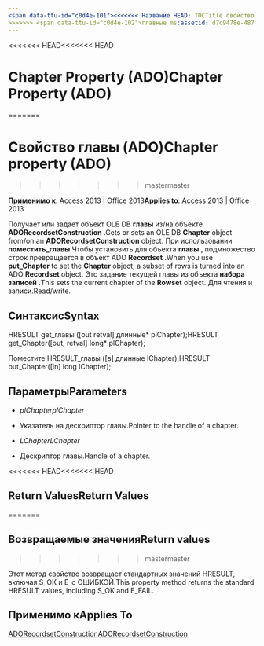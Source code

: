 ```yaml
---
<span data-ttu-id="c0d4e-101"><<<<<<< Название HEAD: TOCTitle свойство главы (ADO): свойство главы (ADO) === название: свойство главы (ADO) TOCTitle: свойство главы (ADO)</span><span class="sxs-lookup"><span data-stu-id="c0d4e-101"><<<<<<< HEAD title: Chapter Property (ADO) TOCTitle: Chapter Property (ADO) ======= title: Chapter property (ADO) TOCTitle: Chapter property (ADO)</span></span>
>>>>>>> <span data-ttu-id="c0d4e-102">главные ms:assetid: d7c9478e-487f-7023-1dd8-5313433dbc5e ms:mtpsurl: https://msdn.microsoft.com/library/JJ250085(v=office.15) ms:contentKeyID: 48548014 ms.date: 09/18/2015 mtps_version: v=office.15</span><span class="sxs-lookup"><span data-stu-id="c0d4e-102">master ms:assetid: d7c9478e-487f-7023-1dd8-5313433dbc5e ms:mtpsurl: https://msdn.microsoft.com/library/JJ250085(v=office.15) ms:contentKeyID: 48548014 ms.date: 09/18/2015 mtps_version: v=office.15</span></span>
---
```


<span data-ttu-id="c0d4e-103"><<<<<<< HEAD</span><span class="sxs-lookup"><span data-stu-id="c0d4e-103"><<<<<<< HEAD</span></span>
# <a name="chapter-property-ado"></a><span data-ttu-id="c0d4e-104">Chapter Property (ADO)</span><span class="sxs-lookup"><span data-stu-id="c0d4e-104">Chapter Property (ADO)</span></span>
=======
# <a name="chapter-property-ado"></a><span data-ttu-id="c0d4e-105">Свойство главы (ADO)</span><span class="sxs-lookup"><span data-stu-id="c0d4e-105">Chapter property (ADO)</span></span>
>>>>>>> <span data-ttu-id="c0d4e-106">master</span><span class="sxs-lookup"><span data-stu-id="c0d4e-106">master</span></span>


<span data-ttu-id="c0d4e-107">**Применимо к**: Access 2013 | Office 2013</span><span class="sxs-lookup"><span data-stu-id="c0d4e-107">**Applies to**: Access 2013 | Office 2013</span></span>
 

<span data-ttu-id="c0d4e-108">Получает или задает объект OLE DB **главы** из/на объекте **ADORecordsetConstruction** .</span><span class="sxs-lookup"><span data-stu-id="c0d4e-108">Gets or sets an OLE DB **Chapter** object from/on an **ADORecordsetConstruction** object.</span></span> <span data-ttu-id="c0d4e-109">При использовании **поместить\_главы** Чтобы установить для объекта **главы** , подмножество строк превращается в объект ADO **Recordset** .</span><span class="sxs-lookup"><span data-stu-id="c0d4e-109">When you use **put\_Chapter** to set the **Chapter** object, a subset of rows is turned into an ADO **Recordset** object.</span></span> <span data-ttu-id="c0d4e-110">Это задание текущей главы из объекта **набора записей** .</span><span class="sxs-lookup"><span data-stu-id="c0d4e-110">This sets the current chapter of the **Rowset** object.</span></span> <span data-ttu-id="c0d4e-111">Для чтения и записи.</span><span class="sxs-lookup"><span data-stu-id="c0d4e-111">Read/write.</span></span>

## <a name="syntax"></a><span data-ttu-id="c0d4e-112">Синтаксис</span><span class="sxs-lookup"><span data-stu-id="c0d4e-112">Syntax</span></span>

<span data-ttu-id="c0d4e-113">HRESULT get\_главы (\[out retval\] длинные\* plChapter);</span><span class="sxs-lookup"><span data-stu-id="c0d4e-113">HRESULT get\_Chapter(\[out, retval\] long\* plChapter);</span></span>

<span data-ttu-id="c0d4e-114">Поместите HRESULT\_главы (\[в\] длинные lChapter);</span><span class="sxs-lookup"><span data-stu-id="c0d4e-114">HRESULT put\_Chapter(\[in\] long lChapter);</span></span>

## <a name="parameters"></a><span data-ttu-id="c0d4e-115">Параметры</span><span class="sxs-lookup"><span data-stu-id="c0d4e-115">Parameters</span></span>

  - <span data-ttu-id="c0d4e-116">*plChapter*</span><span class="sxs-lookup"><span data-stu-id="c0d4e-116">*plChapter*</span></span>

  - <span data-ttu-id="c0d4e-117">Указатель на дескриптор главы.</span><span class="sxs-lookup"><span data-stu-id="c0d4e-117">Pointer to the handle of a chapter.</span></span>

  - <span data-ttu-id="c0d4e-118">*LChapter*</span><span class="sxs-lookup"><span data-stu-id="c0d4e-118">*LChapter*</span></span>

  - <span data-ttu-id="c0d4e-119">Дескриптор главы.</span><span class="sxs-lookup"><span data-stu-id="c0d4e-119">Handle of a chapter.</span></span>

<span data-ttu-id="c0d4e-120"><<<<<<< HEAD</span><span class="sxs-lookup"><span data-stu-id="c0d4e-120"><<<<<<< HEAD</span></span>
## <a name="return-values"></a><span data-ttu-id="c0d4e-121">Return Values</span><span class="sxs-lookup"><span data-stu-id="c0d4e-121">Return Values</span></span>
=======
## <a name="return-values"></a><span data-ttu-id="c0d4e-122">Возвращаемые значения</span><span class="sxs-lookup"><span data-stu-id="c0d4e-122">Return values</span></span>
>>>>>>> <span data-ttu-id="c0d4e-123">master</span><span class="sxs-lookup"><span data-stu-id="c0d4e-123">master</span></span>

<span data-ttu-id="c0d4e-124">Этот метод свойство возвращает стандартных значений HRESULT, включая S\_ОК и E\_с ОШИБКОЙ.</span><span class="sxs-lookup"><span data-stu-id="c0d4e-124">This property method returns the standard HRESULT values, including S\_OK and E\_FAIL.</span></span>

## <a name="applies-to"></a><span data-ttu-id="c0d4e-125">Применимо к</span><span class="sxs-lookup"><span data-stu-id="c0d4e-125">Applies To</span></span>

[<span data-ttu-id="c0d4e-126">ADORecordsetConstruction</span><span class="sxs-lookup"><span data-stu-id="c0d4e-126">ADORecordsetConstruction</span></span>](adorecordsetconstruction-interface-ado.md)

